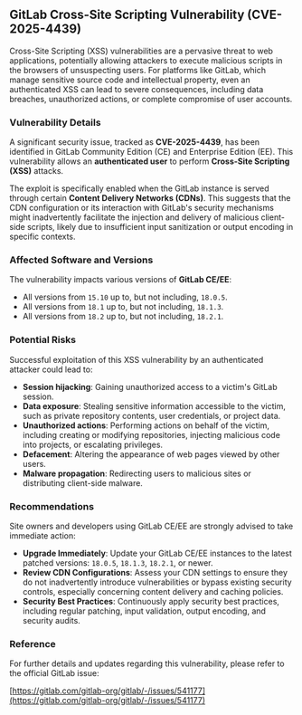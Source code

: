 ## GitLab Cross-Site Scripting Vulnerability (CVE-2025-4439)

Cross-Site Scripting (XSS) vulnerabilities are a pervasive threat to web applications, potentially allowing attackers to execute malicious scripts in the browsers of unsuspecting users. For platforms like GitLab, which manage sensitive source code and intellectual property, even an authenticated XSS can lead to severe consequences, including data breaches, unauthorized actions, or complete compromise of user accounts.

### Vulnerability Details

A significant security issue, tracked as **CVE-2025-4439**, has been identified in GitLab Community Edition (CE) and Enterprise Edition (EE). This vulnerability allows an **authenticated user** to perform **Cross-Site Scripting (XSS)** attacks.

The exploit is specifically enabled when the GitLab instance is served through certain **Content Delivery Networks (CDNs)**. This suggests that the CDN configuration or its interaction with GitLab's security mechanisms might inadvertently facilitate the injection and delivery of malicious client-side scripts, likely due to insufficient input sanitization or output encoding in specific contexts.

### Affected Software and Versions

The vulnerability impacts various versions of **GitLab CE/EE**:

*   All versions from `15.10` up to, but not including, `18.0.5`.
*   All versions from `18.1` up to, but not including, `18.1.3`.
*   All versions from `18.2` up to, but not including, `18.2.1`.

### Potential Risks

Successful exploitation of this XSS vulnerability by an authenticated attacker could lead to:

*   **Session hijacking**: Gaining unauthorized access to a victim's GitLab session.
*   **Data exposure**: Stealing sensitive information accessible to the victim, such as private repository contents, user credentials, or project data.
*   **Unauthorized actions**: Performing actions on behalf of the victim, including creating or modifying repositories, injecting malicious code into projects, or escalating privileges.
*   **Defacement**: Altering the appearance of web pages viewed by other users.
*   **Malware propagation**: Redirecting users to malicious sites or distributing client-side malware.

### Recommendations

Site owners and developers using GitLab CE/EE are strongly advised to take immediate action:

*   **Upgrade Immediately**: Update your GitLab CE/EE instances to the latest patched versions: `18.0.5`, `18.1.3`, `18.2.1`, or newer.
*   **Review CDN Configurations**: Assess your CDN settings to ensure they do not inadvertently introduce vulnerabilities or bypass existing security controls, especially concerning content delivery and caching policies.
*   **Security Best Practices**: Continuously apply security best practices, including regular patching, input validation, output encoding, and security audits.

### Reference

For further details and updates regarding this vulnerability, please refer to the official GitLab issue:

[https://gitlab.com/gitlab-org/gitlab/-/issues/541177](https://gitlab.com/gitlab-org/gitlab/-/issues/541177)